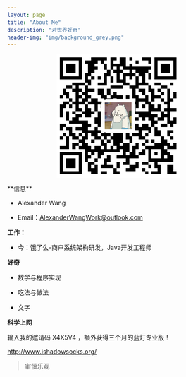 ```yaml
---
layout: page
title: "About Me"
description: "对世界好奇"
header-img: "img/background_grey.png"
---
```


<center>
    <p><img src="img/blog_url.png" align="center"></p>
</center>
**信息**

- Alexander Wang 

- Email：AlexanderWangWork@outlook.com

**工作：**

- 今：饿了么-商户系统架构研发，Java开发工程师

**好奇**

- 数学与程序实现

- 吃法与做法

- 文字

**科学上网**

输入我的邀请码 X4X5V4 ，额外获得三个月的蓝灯专业版！

http://www.ishadowsocks.org/

> 审慎乐观

